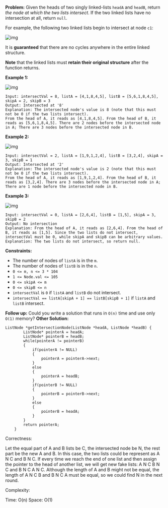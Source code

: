 **Problem:**
Given the heads of two singly linked-lists `headA` and `headB`, return *the node at which the two lists intersect*. If the two linked lists have no intersection at all, return `null`.

For example, the following two linked lists begin to intersect at node `c1`:

![img](https://assets.leetcode.com/uploads/2021/03/05/160_statement.png)

It is **guaranteed** that there are no cycles anywhere in the entire linked structure.

**Note** that the linked lists must **retain their original structure** after the function returns.

 

**Example 1:**

![img](https://assets.leetcode.com/uploads/2021/03/05/160_example_1_1.png)

```
Input: intersectVal = 8, listA = [4,1,8,4,5], listB = [5,6,1,8,4,5], skipA = 2, skipB = 3
Output: Intersected at '8'
Explanation: The intersected node's value is 8 (note that this must not be 0 if the two lists intersect).
From the head of A, it reads as [4,1,8,4,5]. From the head of B, it reads as [5,6,1,8,4,5]. There are 2 nodes before the intersected node in A; There are 3 nodes before the intersected node in B.
```

**Example 2:**

![img](https://assets.leetcode.com/uploads/2021/03/05/160_example_2.png)

```
Input: intersectVal = 2, listA = [1,9,1,2,4], listB = [3,2,4], skipA = 3, skipB = 1
Output: Intersected at '2'
Explanation: The intersected node's value is 2 (note that this must not be 0 if the two lists intersect).
From the head of A, it reads as [1,9,1,2,4]. From the head of B, it reads as [3,2,4]. There are 3 nodes before the intersected node in A; There are 1 node before the intersected node in B.
```

**Example 3:**

![img](https://assets.leetcode.com/uploads/2021/03/05/160_example_3.png)

```
Input: intersectVal = 0, listA = [2,6,4], listB = [1,5], skipA = 3, skipB = 2
Output: No intersection
Explanation: From the head of A, it reads as [2,6,4]. From the head of B, it reads as [1,5]. Since the two lists do not intersect, intersectVal must be 0, while skipA and skipB can be arbitrary values.
Explanation: The two lists do not intersect, so return null.
```

 

**Constraints:**

- The number of nodes of `listA` is in the `m`.
- The number of nodes of `listB` is in the `n`.
- `0 <= m, n <= 3 * 104`
- `1 <= Node.val <= 105`
- `0 <= skipA <= m`
- `0 <= skipB <= n`
- `intersectVal` is `0` if `listA` and `listB` do not intersect.
- `intersectVal == listA[skipA + 1] == listB[skipB + 1]` if `listA` and `listB` intersect.

 

**Follow up:** Could you write a solution that runs in `O(n)` time and use only `O(1)` memory?
**Other Solution:**
```
ListNode *getIntersectionNode(ListNode *headA, ListNode *headB) {
        ListNode* pointerA = headA;
        ListNode* pointerB = headB;
        while(pointerA != pointerB)
        {
            if(pointerA != NULL)
            {
                pointerA = pointerA->next;
            }
            else
            {
                pointerA = headB;
            }
            if(pointerB != NULL)
            {
                pointerB = pointerB->next;
            }
            else
            {
                pointerB = headA;
            }
        }
        return pointerA;
    }
```
Correctness:

Let the equal part of A and B lists be C, the intersected node be N, the rest part be the new A and B. In this case, the two lists could be represent as A N C and B N C. If every time we reach the end of one list and then assign the pointer to the head of another list, we will get new fake lists: A N C B N C and B N C A N C. Although the length of A and B might not be equal, the length of A N C B and B N C A must be equal, so we could find N in the next round.

Complexity:

Time: O(n)
Space: O(1)